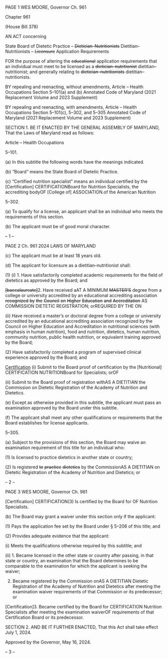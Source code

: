 PAGE 1
WES MOORE, Governor Ch. 961

Chapter 961

(House Bill 378)

AN ACT concerning

State Board of Dietetic Practice – ~~Dietician–Nutritionists~~
Dietitian–Nutritionists – ~~Licensure~~ Application Requirements

FOR the purpose of altering the ~~educational~~ application requirements that an individual
must meet to be licensed as a ~~dietician–nutritionist~~ dietitian–nutritionist; and
generally relating to ~~dietician–nutritionists~~ dietitian–nutritionists.

BY repealing and reenacting, without amendments,
Article – Health Occupations
Section 5–101(a) and (b)
Annotated Code of Maryland
(2021 Replacement Volume and 2023 Supplement)

BY repealing and reenacting, with amendments,
Article – Health Occupations
Section 5–101(c), 5–302, and 5–305
Annotated Code of Maryland
(2021 Replacement Volume and 2023 Supplement)

SECTION 1. BE IT ENACTED BY THE GENERAL ASSEMBLY OF MARYLAND,
That the Laws of Maryland read as follows:

Article – Health Occupations

5–101.

(a) In this subtitle the following words have the meanings indicated.

(b) “Board” means the State Board of Dietetic Practice.

(c) “Certified nutrition specialist” means an individual certified by the
[Certification] CERTIFICATIONBoard for Nutrition Specialists, the accrediting bodyOF
[College of] ASSOCIATION.of the American Nutrition

5–302.

(a) To qualify for a license, an applicant shall be an individual who meets the
requirements of this section.

(b) The applicant must be of good moral character.

– 1 –

PAGE 2
Ch. 961 2024 LAWS OF MARYLAND

(c) The applicant must be at least 18 years old.

(d) The applicant for licensure as a dietitian–nutritionist shall:

(1) (i) 1. Have satisfactorily completed academic requirements for
the field of dietetics as approved by the Board; and

~~[baccalaureate]~~2. Have received aAT A MINIMUM
~~MASTER’S~~ degree from a college or university accredited by an educational accrediting
association ~~recognized~~ ~~by~~ ~~the~~ ~~Council~~ ~~on~~ ~~Higher~~ ~~Education~~ ~~and~~ ~~Accreditation~~ AS
COMMISSION DIETETIC REGISTRATION; orREQUIRED BY THE ON

(ii) Have received a master’s or doctoral degree from a college or
university accredited by an educational accrediting association recognized by the Council
on Higher Education and Accreditation in nutritional sciences (with emphasis in human
nutrition), food and nutrition, dietetics, human nutrition, community nutrition, public
health nutrition, or equivalent training approved by the Board;

(2) Have satisfactorily completed a program of supervised clinical
experience approved by the Board; and

[Certification](3) (i) Submit to the Board proof of certification by the
[Nutritional] CERTIFICATION NUTRITIONBoard for Specialists; orOF

(ii) Submit to the Board proof of registration withAS A DIETITIAN
the Commission on Dietetic Registration of the Academy of Nutrition and Dietetics.

(e) Except as otherwise provided in this subtitle, the applicant must pass an
examination approved by the Board under this subtitle.

(f) The applicant shall meet any other qualifications or requirements that the
Board establishes for license applicants.

5–305.

(a) Subject to the provisions of this section, the Board may waive an examination
requirement of this title for an individual who:

(1) Is licensed to practice dietetics in another state or country;

(2) Is registered ~~to~~ ~~practice~~ ~~dietetics~~ by the CommissionAS A DIETITIAN
on Dietetic Registration of the Academy of Nutrition and Dietetics; or

– 2 –

PAGE 3
WES MOORE, Governor Ch. 961

[Certification] CERTIFICATION(3) Is certified by the Board for OF
Nutrition Specialists.

(b) The Board may grant a waiver under this section only if the applicant:

(1) Pays the application fee set by the Board under § 5–206 of this title; and

(2) Provides adequate evidence that the applicant:

(i) Meets the qualifications otherwise required by this subtitle; and

(ii) 1. Became licensed in the other state or country after
passing, in that state or country, an examination that the Board determines to be
comparable to the examination for which the applicant is seeking the waiver;

2. Became registered by the Commission onAS A DIETITIAN
Dietetic Registration of the Academy of Nutrition and Dietetics after meeting the
examination waiver requirements of that Commission or its predecessor; or

[Certification]3. Became certified by the Board for
CERTIFICATION Nutrition Specialists after meeting the examination waiverOF
requirements of that Certification Board or its predecessor.

SECTION 2. AND BE IT FURTHER ENACTED, That this Act shall take effect July
1, 2024.

Approved by the Governor, May 16, 2024.

– 3 –
